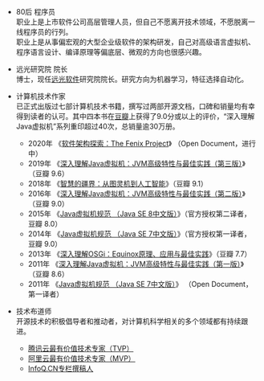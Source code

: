 - 80后 程序员<br/>
  职业上是上市软件公司高层管理人员，但自己不愿离开技术领域，不愿脱离一线程序员的行列。<br/>
  职业上是从事偏宏观的大型企业级软件的架构研发，自己对高级语言虚拟机、程序语言设计、编译原理等偏底层、微观的方向也很感兴趣。

- 远光研究院 院长<br/>
  博士，现任[远光软件](http://www.ygsoft.com/)研究院院长。研究方向为机器学习，特征选择自动化。

- 计算机技术作家<br/>
  已正式出版过七部计算机技术书籍，撰写过两部开源文档，口碑和销量均有幸得到读者的认可。其中四本书在[豆瓣](https://www.douban.com/)上获得了9.0分或以上的评价，“深入理解Java虚拟机”系列重印超过40次，总销量逾30万册。
  - 2020年 《[软件架构探索：The Fenix Project](https://icyfenix.cn/)》 （Open Document，进行中）
  - 2019年 《[深入理解Java虚拟机：JVM高级特性与最佳实践（第三版）](https://book.douban.com/subject/34907497/)》（豆瓣 9.6）
  - 2018年 《[智慧的疆界：从图灵机到人工智能](https://book.douban.com/subject/30379536/)》（豆瓣 9.1）
  - 2016年 《[深入理解Java虚拟机：JVM高级特性与最佳实践（第二版）](https://book.douban.com/subject/24722612/)》（豆瓣 9.0）
  - 2015年 《[Java虚拟机规范 （Java SE 8中文版）](https://book.douban.com/subject/26418340/)》（官方授权第二译者，豆瓣 8.0）
  - 2014年 《[Java虚拟机规范 （Java SE 7中文版）](https://book.douban.com/subject/25792515/)》（官方授权第一译者，豆瓣 9.0）
  - 2013年 《[深入理解OSGi：Equinox原理、应用与最佳实践](https://book.douban.com/subject/21324330/)》（豆瓣 7.7）
  - 2011年 《[深入理解Java虚拟机：JVM高级特性与最佳实践（第一版）](https://book.douban.com/subject/6522893/)》（豆瓣 8.6）
  - 2011年 《[Java虚拟机规范 （Java SE 7中文版）](https://www.iteye.com/topic/1117824)》 （Open Document，第一译者）

- 技术布道师<br/>
  开源技术的积极倡导者和推动者，对计算机科学相关的多个领域都有持续跟进。
  - [腾讯云最有价值技术专家（TVP）](https://cloud.tencent.com/tvp/132)
  - [阿里云最有价值技术专家（MVP）](https://mvp.aliyun.com/mvp/detail/487)
  - [InfoQ.CN专栏撰稿人](https://www.infoq.cn/profile/1278833/publish)
